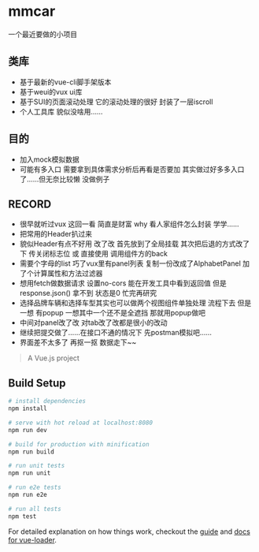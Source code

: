 # mmcar

一个最近要做的小项目

## 类库

* 基于最新的vue-cli脚手架版本
* 基于weui的vux ui库
* 基于SUI的页面滚动处理 它的滚动处理的很好 封装了一层iscroll
* 个人工具库 貌似没啥用……

## 目的

* 加入mock模拟数据
* 可能有多入口 需要拿到具体需求分析后再看是否要加 其实做过好多多入口了……但无奈比较懒 没做例子

## RECORD

* 很早就听过vux 这回一看 简直是财富 why 看人家组件怎么封装 学学……
* 把常用的Header扒过来
* 貌似Header有点不好用 改了改 首先放到了全局挂载 其次把后退的方式改了下 传关闭标志位 或 直接使用 调用组件方的back
* 需要个字母的list 巧了vux里有panel列表 复制一份改成了AlphabetPanel 加了个计算属性和方法过滤器
* 想用fetch做数据请求 设置no-cors 能在开发工具中看到返回值 但是response.json() 拿不到 状态是0 忙完再研究
* 选择品牌车辆和选择车型其实也可以做两个视图组件单独处理 流程下去 但是一想 有popup 一想其中一个还不是全遮挡 那就用popup做吧
* 中间对panel改了改 对tab改了改都是很小的改动
* 继续把提交做了……在接口不通的情况下 先postman模拟吧……
* 界面差不太多了 再抠一抠 数据走下~~

> A Vue.js project

## Build Setup

``` bash
# install dependencies
npm install

# serve with hot reload at localhost:8080
npm run dev

# build for production with minification
npm run build

# run unit tests
npm run unit

# run e2e tests
npm run e2e

# run all tests
npm test
```

For detailed explanation on how things work, checkout the [guide](http://vuejs-templates.github.io/webpack/) and [docs for vue-loader](http://vuejs.github.io/vue-loader).

